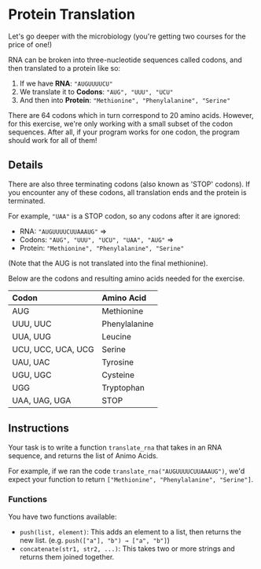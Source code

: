 # Protein Translation

Let's go deeper with the microbiology (you're getting two courses for the price of one!)

RNA can be broken into three-nucleotide sequences called codons, and then translated to a protein like so:

1. If we have **RNA**: `"AUGUUUUCU"`
2. We translate it to **Codons**: `"AUG", "UUU", "UCU"`
3. And then into **Protein**: `"Methionine", "Phenylalanine", "Serine"`

There are 64 codons which in turn correspond to 20 amino acids.
However, for this exercise, we're only working with a small subset of the codon sequences.
After all, if your program works for one codon, the program should work for all of them!

## Details

There are also three terminating codons (also known as 'STOP' codons).
If you encounter any of these codons, all translation ends and the protein is terminated.

For example, `"UAA"` is a STOP codon, so any codons after it are ignored:

- RNA: `"AUGUUUUCUUAAAUG"` =>
- Codons: `"AUG", "UUU", "UCU", "UAA", "AUG"` =>
- Protein: `"Methionine", "Phenylalanine", "Serine"`

(Note that the AUG is not translated into the final methionine).

Below are the codons and resulting amino acids needed for the exercise.

| Codon              | Amino Acid    |
| :----------------- | :------------ |
| AUG                | Methionine    |
| UUU, UUC           | Phenylalanine |
| UUA, UUG           | Leucine       |
| UCU, UCC, UCA, UCG | Serine        |
| UAU, UAC           | Tyrosine      |
| UGU, UGC           | Cysteine      |
| UGG                | Tryptophan    |
| UAA, UAG, UGA      | STOP          |

## Instructions

Your task is to write a function `translate_rna` that takes in an RNA sequence, and returns the list of Animo Acids.

For example, if we ran the code `translate_rna("AUGUUUUCUUAAAUG")`, we'd expect your function to return `["Methionine", "Phenylalanine", "Serine"]`.

### Functions

You have two functions available:

- `push(list, element)`: This adds an element to a list, then returns the new list. (e.g. `push(["a"], "b") → ["a", "b"]`)
- `concatenate(str1, str2, ...)`: This takes two or more strings and returns them joined together.
